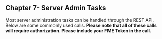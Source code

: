 ## Chapter 7- Server Admin Tasks


Most server administration tasks can be handled through the REST API.
Below are some commonly used calls. **Please note that all of these
calls will require authorization. Please include your FME Token in the
call.**
